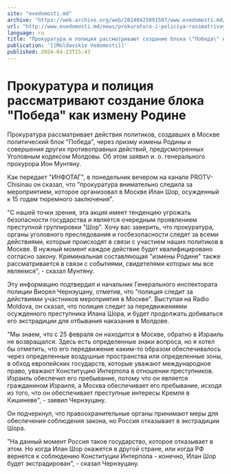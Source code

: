 ```yaml
---
site: "evedomosti.md"
archive: "https://web.archive.org/web/20240425091507/www.evedomosti.md/news/prokuratura-i-policiya-rassmatrivayut-sozdanie-bloka-pobeda"
url: "http://www.evedomosti.md/news/prokuratura-i-policiya-rassmatrivayut-sozdanie-bloka-pobeda"
language: ru
title: "Прокуратура и полиция рассматривают создание блока \"Победа\" как измену Родине"
publication: '[[Moldavskie Vedomosti]]'
published: 2024-04-23T15:43
---
```


# Прокуратура и полиция рассматривают создание блока "Победа" как измену Родине

Прокуратура рассматривает действия политиков, создавших в Москве политический блок "Победа", через призму измены Родины и совершения других противоправных действий, предусмотренных Уголовным кодексом Молдовы. Об этом заявил и. о. генерального прокурора Ион Мунтяну.

Как передает "ИНФОТАГ", в понедельник вечером на канале PROTV-Chisinau он сказал, что "прокуратура внимательно следила за мероприятием, которое организовал в Москве Илан Шор, осужденный к 15 годам тюремного заключения".

"С нашей точки зрения, эта акция имеет тенденцию угрожать безопасности государства и является очередным проявлением преступной группировки "Шор". Хочу вас заверить, что прокуратура, органы уголовного преследования и госбезопасности следят за всеми действиями, которые происходят в связи с участием наших политиков в Москве. В нужный момент каждое действие будет квалифицировано согласно закону. Криминальная составляющая "измены Родине" также рассматривается в связи с событиями, свидетелями которых мы все являемся", - сказал Мунтяну.

Эту информацию подтвердил и начальник Генерального инспектората полиции Виорел Чернэуцану, отметив, что "полиция следит за действиями участников мероприятия в Москве". Выступая на Radio Moldova, он сказал, что полиция следит за передвижениями осужденного преступника Илана Шора, и будет продолжать добиваться его экстрадиции для отбывания наказания в Молдове.

"Мы знаем, что с 25 февраля он находится в Москве, обратно в Израиль не возвращался. Здесь есть определенные знаки вопроса, но я хотел бы отметить, что его передвижение каким-то образом обеспечивалось через определенные воздушные пространства или определенные зоны, в обход европейских государств, которые уважают международное право, уважают Конституцию Интерпола в отношении преступников. Израиль обеспечил его пребывание, потому что он является гражданином Израиля, а Москва обеспечивает его пребывание, исходя из того, что он обеспечивает преступные интересы Кремля в Кишиневе", - заявил Чернэуцану.

Он подчеркнул, что правоохранительные органы принимают меры для обеспечения соблюдения закона, но Россия отказывает в экстрадиции Шора.

"На данный момент Россия такое государство, которое отказывает в этом. Но когда Илан Шор окажется в другой стране, или когда РФ вернется к соблюдению Конституции Интерпола - конечно, Илан Шор будет экстрадирован", - сказал Чернэуцану.